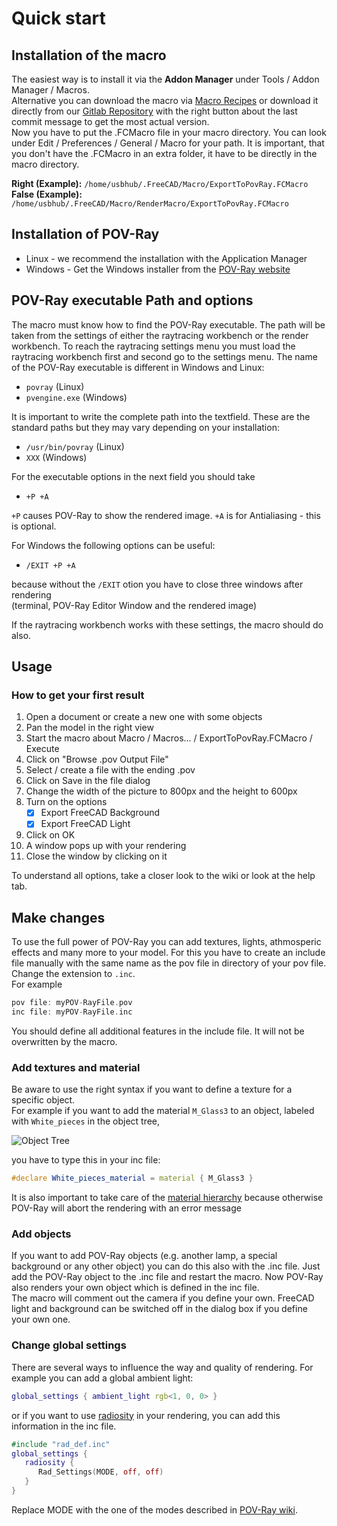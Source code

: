 # Quick start

## Installation of the macro

The easiest way is to install it via the **Addon Manager** under Tools / Addon Manager / Macros.  
Alternative you can download the macro via [Macro Recipes](https://freecadweb.org/wiki/Macros_recipes) or download it directly from our [Gitlab Repository](https://gitlab.com/usbhub/exporttopovray) with the right button about the last commit message to get the most actual version.  
Now you have to put the .FCMacro file in your macro directory. You can look under Edit / Preferences / General / Macro for your path. It is important, that you don't have the .FCMacro in an extra folder, it have to be directly in the macro directory.

**Right (Example):**
`/home/usbhub/.FreeCAD/Macro/ExportToPovRay.FCMacro`  
**False (Example):**
`/home/usbhub/.FreeCAD/Macro/RenderMacro/ExportToPovRay.FCMacro`

## Installation of POV-Ray

* Linux - we recommend the installation with the Application Manager
* Windows - Get the Windows installer from the [POV-Ray website](http://www.povray.org/download/)

## POV-Ray executable Path and options

The macro must know how to find the POV-Ray executable. The path will be taken from the settings of either the raytracing workbench or the render workbench.
To reach the raytracing settings menu you must load the raytracing workbench first and second go to the settings menu.
The name of the POV-Ray executable is different in Windows and Linux:

* `povray` (Linux)
* `pvengine.exe` (Windows)

It is important to write the complete path into the textfield.
These are the standard paths but they may vary depending on your installation:

* `/usr/bin/povray` (Linux)
* `XXX` (Windows)

For the executable options in the next field you should take

* `+P +A`

`+P` causes POV-Ray to show the rendered image.
`+A` is for Antialiasing - this is optional.

For Windows the following options can be useful:

* `/EXIT +P +A`

because without the `/EXIT` otion you have to close three windows after rendering  
(terminal, POV-Ray Editor Window and the rendered image)

If the raytracing workbench works with these settings, the macro should do also.

## Usage

### How to get your first result

1. Open a document or create a new one with some objects
2. Pan the model in the right view
3. Start the macro about Macro / Macros... / ExportToPovRay.FCMacro / Execute
4. Click on "Browse .pov Output File"
5. Select / create a file with the ending .pov
6. Click on Save in the file dialog
7. Change the width of the picture to 800px and the height to 600px
8. Turn on the options
   * [x] Export FreeCAD Background
   * [x] Export FreeCAD Light
9. Click on OK
10. A window pops up with your rendering
11. Close the window by clicking on it

To understand all options, take a closer look to the wiki or look at the help tab.

## Make changes

To use the full power of POV-Ray you can add textures, lights, athmosperic effects and many more to your model.
For this you have to create an include file manually with the same name as the pov file in directory of your pov file. Change the extension to `.inc`.  
For example

```pov
pov file: myPOV-RayFile.pov
inc file: myPOV-RayFile.inc
```

You should define all additional features in the include file. It will not be overwritten by the macro.

### Add textures and material

Be aware to use the right syntax if you want to define a texture for a specific object.  
For example if you want to add the material `M_Glass3` to an object, labeled with `White_pieces` in the object tree,

![Object Tree]( ./img/ObjectTree.png "ObjectTree")

you have to type this in your inc file:

```pov
#declare White_pieces_material = material { M_Glass3 }
```

It is also important to take care of the [material hierarchy](materialHierarchy.md) because otherwise POV-Ray will abort the rendering with an error message

### Add objects

If you want to add POV-Ray objects (e.g. another lamp, a special background or any other object) you can do this also with the .inc file. Just add the POV-Ray object to the .inc file and restart the macro. Now POV-Ray also renders your own object which is defined in the inc file.  
The macro will comment out the camera if you define your own.
FreeCAD light and background can be switched off in the dialog box if you define your own one.

### Change global settings

There are several ways to influence the way and quality of rendering.
For example you can add a global ambient light:

```pov
global_settings { ambient_light rgb<1, 0, 0> }
```

or if you want to use [radiosity](https://en.wikipedia.org/wiki/Radiosity_(computer_graphics)) in your rendering, you can add this information in the inc file.  

```pov
#include "rad_def.inc"
global_settings {
   radiosity {
      Rad_Settings(MODE, off, off)
   }
}
```

Replace MODE with the one of the modes described in [POV-Ray wiki](http://wiki.povray.org/content/HowTo:Use_radiosity).
